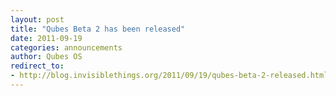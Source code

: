 ```yaml
---
layout: post
title: "Qubes Beta 2 has been released"
date: 2011-09-19
categories: announcements
author: Qubes OS
redirect_to:
- http://blog.invisiblethings.org/2011/09/19/qubes-beta-2-released.html
---
```

